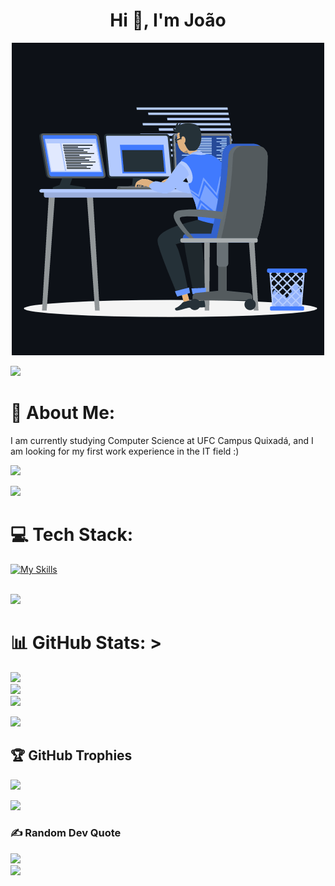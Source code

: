 <h1 align="center">Hi 👋, I'm João</h1>
<p align="center"><img src="animation.gif" width="500" alt="animation.gif"></p>
<img src="https://user-images.githubusercontent.com/73097560/115834477-dbab4500-a447-11eb-908a-139a6edaec5c.gif">             

# 💫 About Me:
I am currently studying Computer Science at UFC Campus Quixadá, and I am looking for my first work experience in the IT field :)<br>

![](https://komarev.com/ghpvc/?username=jaum1981&color=447ff7&label=Visitor+count)

<img src="https://user-images.githubusercontent.com/73097560/115834477-dbab4500-a447-11eb-908a-139a6edaec5c.gif">

# 💻 Tech Stack:
[![My Skills](https://skillicons.dev/icons?i=c,java,spring,mysql,mongodb,kotlin,python,html,css,js,vscode,notion)](https://skillicons.dev)

<br>
<img src="https://user-images.githubusercontent.com/73097560/115834477-dbab4500-a447-11eb-908a-139a6edaec5c.gif">

# 📊 GitHub Stats: >
![](https://github-readme-stats.vercel.app/api?username=jaum1981&theme=react&hide_border=false&include_all_commits=true&count_private=true)<br/> 
![](https://github-readme-streak-stats.herokuapp.com/?user=jaum1981&theme=react&hide_border=false)<br/> 
![](https://github-readme-stats.vercel.app/api/top-langs/?username=jaum1981&theme=react&hide_border=false&include_all_commits=true&count_private=true&layout=compact)<br/> 

<img src="https://user-images.githubusercontent.com/73097560/115834477-dbab4500-a447-11eb-908a-139a6edaec5c.gif"> 


## 🏆 GitHub Trophies
![](https://github-profile-trophy.vercel.app/?username=jaum1981&theme=algolia&no-frame=true&no-bg=true&margin-w=5)

<img src="https://user-images.githubusercontent.com/73097560/115834477-dbab4500-a447-11eb-908a-139a6edaec5c.gif">  


### ✍️ Random Dev Quote
![](https://quotes-github-readme.vercel.app/api?type=horizontal&theme=radical)
<br>
<img src="https://user-images.githubusercontent.com/73097560/115834477-dbab4500-a447-11eb-908a-139a6edaec5c.gif">
